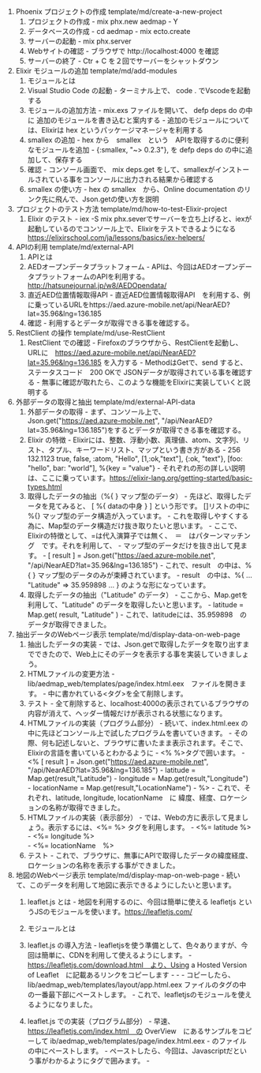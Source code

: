 1. Phoenix プロジェクトの作成	template/md/create-a-new-project
	1. プロジェクトの作成
            - mix phx.new aedmap
            - Y
	1. データベースの作成
            - cd aedmap
            - mix ecto.create
	1. サーバーの起動
            - mix phx.server
	1. Webサイトの確認
            - ブラウザで http://localhost:4000 を確認
	1. サーバーの終了
            - Ctr + C を２回でサーバーをシャットダウン
1. Elixir モジュールの追加	template/md/add-modules
	1. モジュールとは
	1. Visual Studio Code の起動
            - ターミナル上で、 code . でVscodeを起動する
	1. モジュールの追加方法
            - mix.exs ファイルを開いて、 defp deps do の中に 追加のモジュールを書き込むと案内する
            - 追加のモジュールについては、Elixirは hex というパッケージマネージャを利用する
	1. smallex の追加
            - hex から　smallex　という　APIを取得するのに便利なモジュールを追加
            - {:smallex, "~> 0.2.3"}, を defp deps do の中に追加して、保存する
	1. 確認
            - コンソール画面で、 mix deps.get をして、smallexがインストールされている事をコンソールに出力される結果から確認する
	1. smallex の使い方
            - hex の smallex　から、Online documentation のリンク先に飛んで、Json.getの使い方を説明
1. プロジェクトのテスト方法		template/md/how-to-test-Elixir-project
	1. Elixir のテスト
            - iex -S mix phx.severでサーバーを立ち上げると、iexが起動しているのでコンソール上で、Elixirをテストできるようになる
			https://elixirschool.com/ja/lessons/basics/iex-helpers/
1. APIの利用	template/md/external-API
	1. APIとは
	1. AEDオープンデータプラットフォーム
            - APIは、今回はAEDオープンデータプラットフォームのAPIを利用する。http://hatsunejournal.jp/w8/AEDOpendata/
	1. 直近AED位置情報取得API
            - 直近AED位置情報取得API　を利用する、例に乗っているURLをhttps://aed.azure-mobile.net/api/NearAED?lat=35.96&lng=136.185
	1. 確認
            - 利用するとデータが取得できる事を確認する。
1. RestClient の操作	template/md/use-RestClient
	1. RestClient での確認
            - Firefoxのブラウザから、RestClientを起動し、URLに　https://aed.azure-mobile.net/api/NearAED?lat=35.96&lng=136.185
			を入力する
            - MethodはGetで、send すると、 ステータスコード　200 OKで JSONデータが取得されている事を確認する
			- 無事に確認が取れたら、このような機能をElixirに実装していくと説明する
1. 外部データの取得と抽出	template/md/external-API-data
	1. 外部データの取得
            - まず、コンソール上で、Json.get("https://aed.azure-mobile.net", "/api/NearAED?lat=35.96&lng=136.185")をするとデータが取得できる事を確認する。
	1. Elixir の特徴
            - Elixirには、整数、浮動小数、真理値、atom、文字列、リスト、タプル、キーワードリスト、マップという書き方がある
            - 256 132.1123 true, false, :atom, "Hello", [1,:ok,"text"], {:ok, "text"}, [foo: "hello", bar: "world"], %{key = "value"}
            - それぞれの形の詳しい説明は、ここに乗っています。https://elixir-lang.org/getting-started/basic-types.html
	1. 取得したデータの抽出（%{ } マップ型のデータ）
            - 先ほど、取得したデータを見てみると、 [ %{ dataの中身 } ] という形です。 []リストの中に %{} マップ型のデータ構造が入っています。
            - これを取得しやすくする為に、Map型のデータ構造だけ抜き取りたいと思います。
            - ここで、Elixirの特徴として、=は代入演算子では無く、　＝　はパターンマッチング　です。それを利用して、
            - マップ型のデータだけを抜き出して見ます。
            - [ result ] = Json.get("https://aed.azure-mobile.net", "/api/NearAED?lat=35.96&lng=136.185")
            - これで、result　の中は、%{ } マップ型のデータのみが束縛されています。
            - result　の中は、%{ ... "Latitude" => 35.959898 ... } のような形になっています。
	1. 取得したデータの抽出（"Latitude" のデータ）
            - ここから、Map.getを利用して、"Latitude" のデータを取得したいと思います。
            - latitude = Map.get( result, "Latitude" )
            - これで、latitudeには、35.959898　のデータが取得できました。
1. 抽出データのWebページ表示	template/md/display-data-on-web-page
	1. 抽出したデータの実装
            - では、Json.getで取得したデータを取り出すまでできたので、Web上にそのデータを表示する事を実装していきましょう。
	1. HTMLファイルの変更方法
	        - lib/aedmap_web/templates/page/index.html.eex　ファイルを開きます。
            - 中に書かれている<タグ>を全て削除します。
	1. テスト
            - 全て削除すると、localhost:4000の表示されているブラウザの内容が消えて、ヘッダー情報だけが表示される状態になります。
	1.  HTMLファイルの実装（プログラム部分）
            - 続いて、index.html.eex の中に先ほどコンソール上で試したプログラムを書いていきます。
            - その際、何も記述しないと、ブラウザに書いたまま表示されます。そこで、Elixirの言語を書いているとわかるように
            - <% %>タグで囲います。
		    - <% [ result ] = Json.get("https://aed.azure-mobile.net", "/api/NearAED?lat=35.96&lng=136.185")
            -     latitude = Map.get(result,"Latitude")
            -     longitude = Map.get(result,"Longitude")
            -     locationName = Map.get(result,"LocationName")
            - %>
            - これで、それぞれ、latitude, longitude, locationName　に 緯度、経度、ロケーションの名称が取得できました。
	1.  HTMLファイルの実装（表示部分）
            - では、Webの方に表示して見ましょう。表示するには、<%= %> タグを利用します。
            - <%= latitude %><br> 
            - <%= longitude %><br>
            - <%= locationName　%><br>
	1. テスト
            - これで、ブラウザに、無事にAPIで取得したデータの緯度経度、ロケーションの名称を表示する事ができました。
1. 地図のWebページ表示	template/md/display-map-on-web-page
            - 続いて、このデータを利用して地図に表示できるようにしたいと思います。
	1. leaflet.js とは
            - 地図を利用するのに、今回は簡単に使える leafletjs というJSのモジュールを使います。https://leafletjs.com/
	1. モジュールとは
	1. leaflet.js の導入方法
            - leafletjsを使う準備として、色々ありますが、今回は簡単に、CDNを利用して使えるようにします。
            - https://leafletjs.com/download.html　より、Using a Hosted Version of Leaflet　に記載あるリンクをコピーします
            - <link rel="stylesheet" href="https://unpkg.com/leaflet@1.4.0/dist/leaflet.css" />
            - <script src="https://unpkg.com/leaflet@1.4.0/dist/leaflet.js"></script>
            - コピーしたら、lib/aedmap_web/templates/layout/app.html.eex ファイルの<head>タグの中の一番最下部にペーストします。
            - これで、leafletjsのモジュールを使えるようになりました。
	1. leaflet.js での実装（プログラム部分）
            - 早速、https://leafletjs.com/index.html　の OverView　にあるサンプルをコピーして ib/aedmap_web/templates/page/index.html.eex
            - のファイルの中にペーストします。
            - ペーストしたら、今回は、Javascriptだという事がわかるように<script></script>タグで囲みます。
            - <script>
            - var map = L.map('map').setView([51.505, -0.09], 13);
			- 
            - L.tileLayer('https://{s}.tile.openstreetmap.org/{z}/{x}/{y}.png', {
            -     attribution: '&copy; <a href="https://www.openstreetmap.org/copyright">OpenStreetMap</a> contributors'
            - }).addTo(map);
			- 
            - L.marker([51.5, -0.09]).addTo(map)
            -     .bindPopup('A pretty CSS3 popup.<br> Easily customizable.')
            -     .openPopup();
            - </scirpt>
	1. leaflet.js での実装（表示部分）
            - `<script>` で地図を作る機能を実装したので、次いでJavascriptが機能する場所を追加しましょう。
            - htmlの中で、divタグを利用します。<div id="map"></div> タグを追加します。
            - まだ、表示されません。それは、機能はある、構造もある、けど見せ方がまだ未定義でしたので、見せ方を定義します。
            - 見せ方はCSSで定義するので、CSSだとわかるように<style></style>タグで囲みます。
            - 今回は、lib/aedmap_web/templates/layout/app.html.eex のファイルの<head>タグの中に書くようにします。
            - div#map{ width: 100%; heigth: 500px; }
            - これで、表示されました。
	1. leaflet.jsプログラム部分の解説
            - では、このMapのポイントをAPIで取得したデータに従って表示されるようにしましょう。
			- 
            - その為に、leafletjsの<script>の中を解説していきます。
			- 
            - こちらですが、　var map = L.map('map').setView([51.505, -0.09], 13);
			- 
            - 地図が最初に表示される際の中心位置と 地図のズームレベルを定義します。
            - var map = L.map('map').setView([緯度, 経度], ズームレベル);
			- 
            - 続いて、マーカーをつけている箇所は次のようになります。
            - L.marker([緯度, 経度]).addTo(map)
            -     .bindPopup('ポップアップに表示する内容')
            -     .openPopup();
			- 
            - そして、ここは何をしているかというと、
            - L.tileLayer('https://{s}.tile.openstreetmap.org/{z}/{x}/{y}.png', {
            -     attribution: '&copy; <a href="https://www.openstreetmap.org/copyright">OpenStreetMap</a> contributors'
            - }).addTo(map);
			- 
            - https://{s}.tile.openstreetmap.org/{z}/{x}/{y}.pngは、表示したい地図タイルのURLを指定しています。
	1. 地図タイルの変更
            - この例では、Openstreetmapの地図タイルを利用していますが、国土地理院のタイルを利用する場合はここを

            - https://maps.gsi.go.jp/development/ichiran.html　にある、https://cyberjapandata.gsi.go.jp/xyz/std/{z}/{x}/{y}.png
            - に変更する事で、地図を変更する事が可能です。

            - また、その際には、attribution: '&copy; <a href="https://www.openstreetmap.org/copyright">OpenStreetMap</a>の部分を
            - 国土地理院の記載に変更する必要があります。URLは国土地理院のページに、

            - 地理院タイル一覧ページ（https://maps.gsi.go.jp/development/ichiran.html）へのリンクを付けてください。

            - と書いてあるので、次のように変更します。
            - attribution: '&copy; <a href="https://maps.gsi.go.jp/development/ichiran.html">国土地理院</a>

            - このように地図タイルを変更する事も簡単にできます。

            - 今回は、オープンストリートマップのタイルで進めます。
1. 地点データの追加		template/md/add-location-data
	1. 外部データからの追加
            - それでは、地図を描画している箇所を理解した所で、APIのデータを追加できるようにしましょう。
			- 
            - <script>
            - var map = L.map('map').setView([<%= latitude %>, <%= longitude %>], 13);
			- 
            - L.tileLayer('https://{s}.tile.openstreetmap.org/{z}/{x}/{y}.png', {
            -     attribution: '&copy; <a href="https://www.openstreetmap.org/copyright">OpenStreetMap</a> contributors'
            - }).addTo(map);
			- 
            - L.marker([<%= latitude %>, <%= longitude %>]).addTo(map)
            -     .bindPopup('<%= locationName　%>')
            -     .openPopup();
            - </scirpt>
	1. DBへの追加
		1. DBとは
		1. DBへの入力
            - では、続いて DBへの入力を追加します。コンソール画面から次のコマンドを打ちます。
			- 
            - mix phx.gen.html AED Location locations latitude:float longitude:float locationName:string
            - lib/aedmap_web/router.ex　のscope　の中に　resources "/locations", LocationController　を追記します。
            - scope "/", AedmapWeb do
            -     pipe_through :browser
			- 
            -     get "/", PageController, :index
            -     resources "/locations", LocationController
            - end
            - 期日をしたら、保存し、コンソールから次のコマンドを打ちます。
			- mix ecto.migrate
		1. 表示の確認
            - 追加できたら、iex -S mix phx.server でサーバーを立ち上げて、ブラウザで確認します。
            - ブラウザから、http://localhost:4000/locations　でページが表示される事を確認します。1. WebページからDBへの追加

	1. Webページからのデータ追加
            - New Location をクリックして、Latitude、Longitude、Locationname にデータを入れて見ましょう。
            - 例えば、文京区のAEDのオープンデータを確認して見ます。
            - https://www.city.bunkyo.lg.jp/bosai/bosai/bousai/snota/aed/settikasho.html
            - PDFで配置の施設一覧が確認できます。この施設名から緯度経度を探して、登録して見たいと思います。
            - 施設名から緯度経度を調べられるサイトを探すといくつかありますが、今回はこちらを利用して見ます。
            - https://user.numazu-ct.ac.jp/~tsato/webmap/sphere/coordinates/yahoo_olp/
            - 文教シビックセンターで検索すると、35.707895	139.752286 が取得できました。
            - 早速、DBに入力して見ます。各入力欄にデータを入力して、Saveを押すと、Show Locationに画面が切り替わり、
            - DBに入った事が確認できます。
            - Editを押すと、修正する事も可能です。
            - それでは、入力したDBからデータを取得して、地図にマップするのを追加して見ましょう。
---

# 構成

[A1] テンプレートA1
[A2] テンプレートA2
[B] テンプレートB
[C] テンプレートC
[D] テンプレートD
[E] テンプレートE
[F] テンプレートF
[G] テンプレートG
[H] テンプレートH

<a> : 索引からリンクで飛んでこれるようにする単語
<link> : <a>にリンクさせる単語

1. [A1]基礎知識	-	Webの仕組みやプログラミングに必要な知識を学ぶ
<!--	1. [B]Web（World Wide Web）とは
		https://developer.mozilla.org/ja/docs/Learn/Common_questions/Pages_sites_servers_and_search_engines
		https://developer.mozilla.org/ja/docs/Learn/Getting_started_with_the_web/How_the_Web_works
		* 説明１
		* 説明２
	1. [B]Webページとは
	0. [B]HTMLとは
		https://developer.mozilla.org/ja/docs/Web/HTML
		* HTML（HyperText Markup Language　- ハイパーテキスト マークアップ ランゲージ）
		* ウェブのもっとも基本的な構成要素
		* ウェブページの基本レイアウトに従ってウェブページのコンテンツを記述し定義するもの
	0. [B]CSSとは
	1. [B]JavaScriptとは
	0. [B]Webの仕組み
		https://developer.mozilla.org/ja/docs/Learn/Common_questions/Pages_sites_servers_and_search_engines
		https://developer.mozilla.org/ja/docs/Learn/Getting_started_with_the_web/How_the_Web_works
		* 説明１
		* 説明２
	0. [B]用語解説
		<a>クライアント
		<a>Webブラウザ
		<a>サーバー
		<a>データベース
		<a>リクエストとレスポンス
		<a>インターネット接続
		<a>ウェブページ
			ウェブブラウザに表示可能なドキュメント
	0. [B]用語解説
		<a>HTML
		<a>ハイパーテキスト
			- ウェブページから別なページに接続するリンク
			- ウェブサイト内でもウェブサイト間でも
			- ウェブの基礎的な特徴
		<a>マークアップ
			- たくさんの特殊な「要素」を用いる
			- <a>タグを利用
				HTML のタグは、大文字と小文字の区別はありません。つまり、大文字でも、小文字でも、混在して書いても構いません。例えば、 <title> タグは <Title> や <TITLE> やその他の方法で書くことができます
	0. [B]CSS（スタイルシート）とは
		https://developer.mozilla.org/ja/docs/Web/CSS
		* 体裁や見栄えを表現するために用いられる
		<a>CSS
	0. [B]JavaScriptとは
		https://developer.mozilla.org/ja/docs/Web/JavaScript
		* プログラミング言語
		* Web ページでよく使用される
		* Webページに動作を付ける
		* 非ブラウザ環境においても多く使用されている
		<a>JavaScript
	0. [B]Elixirとは
		https://www.ossnews.jp/oss_info/Elixir
		https://ja.m.wikipedia.org/wiki/Elixir_(プログラミング言語)
		* プログラミング言語
		* 短く書ける
		* メンテナンスしやすい
		* １つのマシンで数十万の処理を並行して行える
			- 処理が早い
		* 予想通りに物事が進まなくなった場合の対応を思い通りに保証できる
	0. [B]型とは
		https://ja.m.wikipedia.org/wiki/データ型
		* データ（値）の種類に関する分類
			- 0, 1, 2, -42 といったような値は整数型
			- "foo", "Hello" といったような値は文字列型
		<a>型
	00. [B]Elixirの主な型
		https://elixirschool.com/ja/lessons/basics/basics/#%E3%82%A2%E3%83%88%E3%83%A0
		https://elixirschool.com/ja/lessons/basics/collections/#タプル
		* 整数 1
		* 整数(16進数) 0x1F
		* 小数 1.0
		* 論理値 true
		* アトム :atom
		* 文字列 "elixir"
		* リスト [1, 2, 3]
		* タプル {1, 2, 3}
		<a>Elixirの主な型
-->
2. [A1]環境構築	-	地図アプリを作るために必要な設定をする
	1. [A2]CUI
		* 作業の内容と目的
		* 起動方法
			1. [D] Windows
				* コマンドプロント
					起動方法
			2. [D] MacOS
				* ターミナル
				* 起動方法
	2. [B]CUIとは
		https://ja.m.wikipedia.org/wiki/キャラクタユーザインタフェース
		* ユーザインタフェース
			機械と人間との伝達を行うもの
		* 文字列が表示されるウィンドウに出力する
		* キーボード等から文字列を入力する
		<a>CUI
	3. [G]確認
	4. [A2]Firefox
		* 作業の内容と目的
		* 手順
			1. [D]
			2. [D]
			3. [D]
	5. [B]Firefoxとは
		* 説明
		<link>Webブラウザ
	6. [G]確認
	7. [A2]RESTClient
		* 作業の内容と目的
		* 手順
			[D]
			[D]
			[D]
	8. [B]RESTClientとは
	9. [G]確認
	10. [A2]テキストエディタ
		* 作業の内容と目的
			お好みのものがあればそれをお使いください
			Visual Studio Codeをお薦めします
			※Windows
				$ cd フォルダ
				shell のパス設定いらない（インストール時に行う）
		* 手順
			[D]
			[D]
			[D]
	11. [B]テキストエディタとは
	12. [G]確認
	13. [A2]Elixir
		* 作業の内容と目的
			<link>Elixirとは
		* 手順
			[D]
			[D]
			[D]
	14. [G]確認
	15. [A2]node.js
		* 作業の内容と目的
		* 手順
			[D]
			[D]
			[D]
	16. [B]node.jsとは
	17. [G]確認
	18. [A2]PostgreSQL
		* 作業の内容と目的
		* 手順
			[D]
			[D]
			[D]
	19. [B]PostgreSQLとは
	20. [G]確認
	21. [A2]Phoenixframework
		* 作業の内容と目的
		* 手順
			[D]
			[D]
			[D]
	22. [B]Phoenixframeworkとは
	23. [G]確認
3. [A1]APIサーバーの構築	-	地図アプリを提供するためのシステムを作る
	1. [A2]プロジェクトの作成
		* 作業の内容と目的
			- 使用するソフトウェア
		* 手順
			[D]
			[D]
			[D]
	2. [A2]Webサーバーの確認
		* 作業の内容と目的
			- 使用するソフトウェア
		* 手順
			[D]
			[D]
			[D]
	3. [A2]サーバーの起動
		* 作業の内容と目的
			- 使用するソフトウェア
		* 手順
			[D]
			[D]
			[D]
	4. [A2]サーバーの終了方法
		* 作業の内容と目的
			- 使用するソフトウェア
		* 手順
			[D]
			[D]
			[D]
	5. [A2]フォルダ移動
		* 作業の内容と目的
			- 使用するソフトウェア
		[A2]作業内容
	6. [A2]DBの作成
		* 作業の内容と目的
			- 使用するソフトウェア
		* 手順
			[D]
			[D]
			[D]
	7. [A2]JSONデータの作成
		* 作業の内容と目的
			- 使用するソフトウェア
		* 手順
			[D]
			[D]
			[D]
	8. [A2]Router.exの設定
		* 作業の内容と目的
			- 使用するソフトウェア
		* 手順
			[D]
			[D]
			[D]
	9. [A2]マイグレーション
		* 作業の内容と目的
			- 使用するソフトウェア
		* 手順
			[D]
			[D]サーバーの立ち上げ
			[D]ブラウザで確認
	10. [A2]RESTClient の設定
	11. [A2]RESTClientでGET
		* 作業の内容と目的
			- 使用するソフトウェア
		* 手順
			[D]
			[D]
			[D]
	12. RESTClientでPOST
		* 作業の内容と目的
			- 使用するソフトウェア
		* 手順
			[D]
			[D]
			[D]
4. [A1]地図の表示	-	まずは地図を表示してみる
	[A2]leaflet.js
		* 作業の内容と目的
		* 手順
			[D]
			[D]
			[D]
	[A2]Mapの設定
		* 作業の内容と目的
		* 手順
			[D]
			[D]
			[D]
	[B]leaflet.jsの仕様
	[F]表示の確認
	[G]確認
5. [A1]外部APIの呼び出し	-	公開されている地図システムを利用する
	[A2]APIを扱うパッケージの追加
6. [A1]DBの操作	-	データ群を扱う
	[A2]DB操作の追加
7. [A1]内部APIの呼び出し	-	ツールを使って地図アプリを配信する
	[A2]Vue.jsとaxiosを使ってAPIを呼出す
	[B]フレームワークとは
	[A2]CDNを使用する為のタグを追加する
	[A2]表示
	[A2]更新
	[A2]削除
	[A2]追加
8. [A1]地図へのポイント追加
	[A2]繰り返し
9. [A1]自分の緯度経度の取得
	[A2]現在地取得
	[A2]Terf.js CDN追加
	[A2]GeoJsonに入れる
10. [A1]CSSデータの読み込み
11. [A1]デプロイ					

---

#メモ
  - 今、何やっているか？の進捗が確認できる事 (作業に連番を振る)
  - 画面の上に出てる
  - 確認の仕方
  - Gistにコピペ用のソースを上げておいて、名前と番号を振り直し
  - これコピペして下さい。で進む。
  - 解説重視
  - G空間に利用できるオープンデータの一覧
  - G空間に役立ちそうなElixirの使えそうなライブラリの一覧
  - 技術選定・学習内容の編集：瑛佑　（映像）
  - ドキュメント編集長：松本
  - 調査・作業：多田

 #最終確認事項
 - 項目の採番
 - 採番されている要素には全てページ内リンク
 - 外部リンク先（青文字、下線）
 - ページ内リンク（色普通、下線なし）
 - 名称の大文字小文字、誤字脱字
 - 文章中のページ内リンクは<a href="#/">で検索


---

# Windowsメモ


We are almost there! The following steps are missing:

    $ cd gismap
    $ mix deps.get
    $ cd assets && npm install && node node_modules/webpack/bin/webpack.js --mode development

Then configure your database in config/dev.exs and run:

    ($ cd ../)
    $ mix ecto.create

Start your Phoenix app with:

    $ mix phx.server

You can also run your app inside IEx (Interactive Elixir) as:

    $ iex -S mix phx.server


### Phoenix v1.4 のインストール
- 管理者権限でコマンドプロンプトを起動する
- 入力するコマンドは同じ `mix archive.install hex phx_new 1.4.0`
```
C:\WINDOWS\system32>mix archive.install hex phx_new 1.4.0
Could not find Hex, which is needed to build dependency :phx_new
Shall I install Hex? (if running non-interactively, use "mix local.hex --force") [Yn] Y
1. creating c:/Users/yukim/.mix/archives/hex-0.19.0
Resolving Hex dependencies...
Dependency resolution completed:
New:
[32m  phx_new 1.4.0[0m
* Getting phx_new (Hex package)
All dependencies are up to date
Compiling 10 files (.ex)
Generated phx_new app
Generated archive "phx_new-1.4.0.ez" with MIX_ENV=prod
Are you sure you want to install "phx_new-1.4.0.ez"? [Yn] Y
* creating c:/Users/yukim/.mix/archives/phx_new-1.4.0
```
---

### Visual Studio Code の使い方
- 管理者権限で Visual Studio Code を起動する
- 入力するコマンドを `code .` から `code . -r` に変える

---

### コマンド
`explorer （表示したいフォルダ）`  エクスプローラーでフォルダを開く
`dir` 現在のフォルダの中身を表示する
`cd （移動したいフォルダ）`  フォルダを移動する
`cd`  現在のフォルダの位置（パス）を表示する


---

@quote[Macは、ターミナルと呼ぶ](https://developer.apple.com/library/archive/technotes/tn2002/tn2071.html#//apple_ref/doc/uid/DTS10003098)

@quote[Windowsは、コマンドプロンプトと呼ぶ](https://docs.microsoft.com/en-us/windows-server/administration/windows-commands/windows-commands)


---

カットしたインクルード
---?include=template/md/basic-knowlede-webgis/PITCHME.md
---?include=template/md/environment/PITCHME.md
---?include=template/md/Building-APIServer/PITCHME.md
---?include=template/md/Show-map/PITCHME.md
---?include=template/md/External-API-call/PITCHME.md
---?include=template/md/DB-operation/PITCHME.md
---?include=template/md/Internal-API-call/PITCHME.md
---?include=template/md/points-to-the-map/PITCHME.md
---?include=template/md/own-latitude-longitude/PITCHME.md
